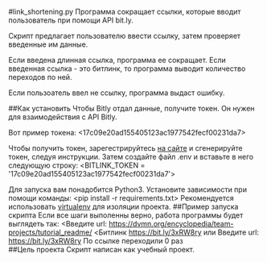 #link_shortening.py
Программа сокращает ссылки, которые вводит пользователь при помощи API bit.ly. 

Скрипт предлагает пользователю ввести ссылку, затем проверяет введенные им данные. 

Если введена длинная ссылка, программа ее сокращает. Если введенная ссылка - это битлинк, то программа выводит количество переходов по ней.

Если пользоатель ввел не ссылку, программа выдаст ошибку.

##Как установить
Чтобы Bitly отдал данные, получите токен. Он нужен для взаимодействия с API Bitly.

Вот пример токена: 
    <17c09e20ad155405123ac1977542fecf00231da7>
        
Чтобы получить токен, зарегестрируйтесь [на сайте](https://bitly.com/a/sign_in?rd=/a/oauth_apps) и сгенерируйте токен, следуя инструкции.
Затем создайте файл .env и вставьте в него следующую строку:
    <BITLINK_TOKEN = '17c09e20ad155405123ac1977542fecf00231da7'>


Для запуска вам понадобится Python3. Установите зависимости при помощи команды:
    <pip install -r requirements.txt>
Рекомендуется использовать [virtualenv](https://pypi.org/project/virtualenv/) для изоляции проекта.
##Пример запуска скрипта
Если все шаги выполенны верно, работа программы будет выглядеть так:
    <Введите url: https://dvmn.org/encyclopedia/team-projects/tutorial_readme/
    <Битлинк https://bit.ly/3xRW8ry
или
    Введите url: https://bit.ly/3xRW8ry
    По ссылке переходили 0 раз    
##Цель проекта
Скрипт написан как учебный проект.

